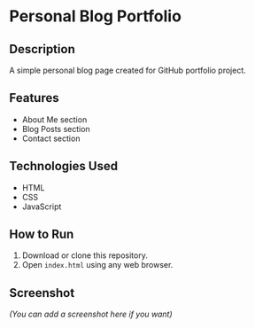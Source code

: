 # Personal Blog Portfolio

## Description
A simple personal blog page created for GitHub portfolio project.

## Features
- About Me section
- Blog Posts section
- Contact section

## Technologies Used
- HTML
- CSS
- JavaScript

## How to Run
1. Download or clone this repository.
2. Open `index.html` using any web browser.

## Screenshot
*(You can add a screenshot here if you want)*
